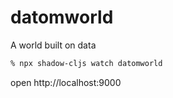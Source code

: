 # datomworld
A world built on data

```bash
% npx shadow-cljs watch datomworld
```

open http://localhost:9000
